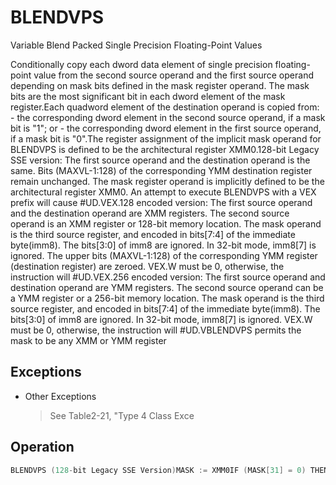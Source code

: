 # BLENDVPS

Variable Blend Packed Single Precision Floating-Point Values

Conditionally copy each dword data element of single precision floating-point value from the second source operand and the first source operand depending on mask bits defined in the mask register operand.
The mask bits are the most significant bit in each dword element of the mask register.Each quadword element of the destination operand is copied from: - the corresponding dword element in the second source operand, if a mask bit is "1"; or - the corresponding dword element in the first source operand, if a mask bit is "0".The register assignment of the implicit mask operand for BLENDVPS is defined to be the architectural register XMM0.128-bit Legacy SSE version: The first source operand and the destination operand is the same.
Bits (MAXVL-1:128) of the corresponding YMM destination register remain unchanged.
The mask register operand is implicitly defined to be the architectural register XMM0.
An attempt to execute BLENDVPS with a VEX prefix will cause #UD.VEX.128 encoded version: The first source operand and the destination operand are XMM registers.
The second source operand is an XMM register or 128-bit memory location.
The mask operand is the third source register, and encoded in bits[7:4] of the immediate byte(imm8).
The bits[3:0] of imm8 are ignored.
In 32-bit mode, imm8[7] is ignored.
The upper bits (MAXVL-1:128) of the corresponding YMM register (destination register) are zeroed.
VEX.W must be 0, otherwise, the instruction will #UD.VEX.256 encoded version: The first source operand and destination operand are YMM registers.
The second source operand can be a YMM register or a 256-bit memory location.
The mask operand is the third source register, and encoded in bits[7:4] of the immediate byte(imm8).
The bits[3:0] of imm8 are ignored.
In 32-bit mode, imm8[7] is ignored.
VEX.W must be 0, otherwise, the instruction will #UD.VBLENDVPS permits the mask to be any XMM or YMM register

## Exceptions

- Other Exceptions
  > See Table2-21, "Type 4 Class Exce

## Operation

```C
BLENDVPS (128-bit Legacy SSE Version)MASK := XMM0IF (MASK[31] = 0) THEN DEST[31:0] := DEST[31:0]ELSE DEST [31:0] := SRC[31:0] FIIF (MASK[63] = 0) THEN DEST[63:32] := DEST[63:32]ELSE DEST [63:32] := SRC[63:32] FIIF (MASK[95] = 0) THEN DEST[95:64] := DEST[95:64]ELSE DEST [95:64] := SRC[95:64] FIIF (MASK[127] = 0) THEN DEST[127:96] := DEST[127:96]ELSE DEST [127:96] := SRC[127:96] FIDEST[MAXVL-1:128] (Unmodified)VBLENDVPS (VEX.128 Encoded Version)MASK := SRC3IF (MASK[31] = 0) THEN DEST[31:0] := SRC1[31:0]ELSE DEST [31:0] := SRC2[31:0] FIIF (MASK[63] = 0) THEN DEST[63:32] := SRC1[63:32]ELSE DEST [63:32] := SRC2[63:32] FIIF (MASK[95] = 0) THEN DEST[95:64] := SRC1[95:64]ELSE DEST [95:64] := SRC2[95:64] FIIF (MASK[127] = 0) THEN DEST[127:96] := SRC1[127:96]ELSE DEST [127:96] := SRC2[127:96] FIDEST[MAXVL-1:128] := 0VBLENDVPS (VEX.256 Encoded Version)MASK := SRC3IF (MASK[31] = 0) THEN DEST[31:0] := SRC1[31:0]ELSE DEST [31:0] := SRC2[31:0] FIIF (MASK[63] = 0) THEN DEST[63:32] := SRC1[63:32]ELSE DEST [63:32] := SRC2[63:32] FIIF (MASK[95] = 0) THEN DEST[95:64] := SRC1[95:64]ELSE DEST [95:64] := SRC2[95:64] FIIF (MASK[127] = 0) THEN DEST[127:96] := SRC1[127:96]ELSE DEST [127:96] := SRC2[127:96] FIIF (MASK[159] = 0) THEN DEST[159:128] := SRC1[159:128]ELSE DEST [159:128] := SRC2[159:128] FIIF (MASK[191] = 0) THEN DEST[191:160] := SRC1[191:160]ELSE DEST [191:160] := SRC2[191:160] FIIF (MASK[223] = 0) THEN DEST[223:192] := SRC1[223:192]ELSE DEST [223:192] := SRC2[223:192] FIIF (MASK[255] = 0) THEN DEST[255:224] := SRC1[255:224]ELSE DEST [255:224] := SRC2[255:224] FIIntel C/C++ Compiler Intrinsic EquivalentBLENDVPS __m128 _mm_blendv_ps(__m128 v1, __m128 v2, __m128 v3);VBLENDVPS __m128 _mm_blendv_ps (__m128 a, __m128 b, __m128 mask);VBLENDVPS __m256 _mm256_blendv_ps (__m256 a, __m256 b, __m256 mask);
```
